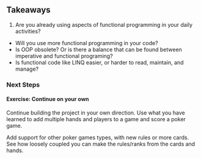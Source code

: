 ## Takeaways

1. Are you already using aspects of functional programming in your daily activities?
- Will you use more functional programming in your code?
- Is OOP obsolete? Or is there a balance that can be found between imperative and functional programing?
- Is functional code like LINQ easier, or harder to read, maintain, and manage?

### Next Steps

<h4 class="exercise-start">
    <b>Exercise</b>: Continue on your own
</h4>

Continue building the project in your own direction. Use what you have learned to add multiple hands and players to a game and score a poker game.

Add support for other poker games types, with new rules or more cards. See how loosely coupled you can make the rules/ranks from the cards and hands.

<div class="exercise-end"></div>

